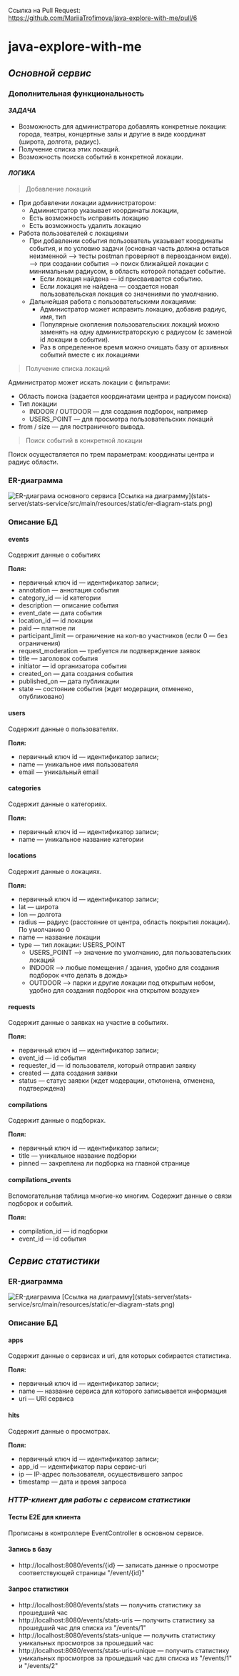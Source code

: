 Ссылка на Pull Request:  
https://github.com/MariiaTrofimova/java-explore-with-me/pull/6
# java-explore-with-me

## _Основной сервис_

### Дополнительная функциональность
#### _ЗАДАЧА_
- Возможность для администратора добавлять конкретные локации: города, театры, концертные залы и другие в виде координат (широта, долгота, радиус). 
- Получение списка этих локаций. 
- Возможность поиска событий в конкретной локации.
#### _ЛОГИКА_
> Добавление локаций
* При добавлении локации администратором:
  - Администратор указывает координаты локации, 
  - Есть возможность исправить локацию
  - Есть возможность удалить локацию
* Работа пользователей с локациями
  - При добавлении события пользователь указывает координаты события, и по условию задачи (основная часть должна остаться неизменной --> тесты postman проверяют в первозданном виде).
  --> при создании события --> поиск ближайшей локации с минимальным радиусом, в область которой попадает событие.
    - Если локация найдена — id присваивается событию. 
    - Если локация не найдена — создается новая пользовательская локация со значениями по умолчанию.
  - Дальнейшая работа с пользовательскими локациями:
    - Администратор может исправить локацию, добавив радиус, имя, тип
    - Популярные скопления пользовательских локаций можно заменять на одну администраторскую с радиусом (с заменой id локации в событии).
    - Раз в определенное время можно очищать базу от архивных событий вместе с их локациями

> Получение списка локаций

Администратор может искать локации с фильтрами: 
- Область поиска (задается координатами центра и радиусом поиска)
- Тип локации 
  * INDOOR / OUTDOOR — для создания подборок, например
  * USERS_POINT — для просмотра пользовательских локаций
- from / size — для постраничного вывода.

> Поиск событий в конкретной локации

Поиск осуществляется по трем параметрам: координаты центра и радиус области.

### ER-диаграмма
<img alt = "ER-диаграма основного сервиса" src = "ewm-service/src/main/resources/static/er-diagram-ewm.png">
[Ссылка на диаграмму](stats-server/stats-service/src/main/resources/static/er-diagram-stats.png)

### Описание БД

#### events
Содержит данные о событиях

**Поля:**
* первичный ключ id — идентификатор записи;
* annotation — аннотация события
* category_id — id категории
* description — описание события
* event_date — дата события
* location_id — id локации
* paid — платное ли
* participant_limit — ограничение на кол-во участников (если 0 — без ограничения)
* request_moderation — требуется ли подтверждение заявок
* title — заголовок события
* initiator — id организатора события
* created_on — дата создания события
* published_on — дата публикации
* state — состояние события (ждет модерации, отменено, опубликовано)

#### users
Содержит данные о пользователях.

**Поля:**
* первичный ключ id — идентификатор записи;
* name — уникальное имя пользователя
* email — уникальный email 

#### categories
Содержит данные о категориях.

**Поля:**
* первичный ключ id — идентификатор записи;
* name — уникальное название категории

#### locations
Содержит данные о локациях.

**Поля:**
* первичный ключ id — идентификатор записи;
* lat — широта
* lon — долгота
* radius — радиус (расстояние от центра, область покрытия локации). По умолчанию 0
* name — название локации
* type — тип локации: USERS_POINT
  - USERS_POINT --> значение по умолчанию, для пользовательских локаций
  - INDOOR --> любые помещения / здания, удобно для создания подборок «что делать в дождь»
  - OUTDOOR --> парки и другие локации под открытым небом, удобно для создания подборок «на открытом воздухе»


#### requests
Содержит данные о заявках на участие в событиях.

**Поля:**
* первичный ключ id — идентификатор записи;
* event_id — id события
* requester_id — id пользователя, который отправил заявку
* created — дата создания заявки
* status — статус заявки (ждет модерации, отклонена, отменена, подтверждена)

#### compilations
Содержит данные о подборках.

**Поля:**
* первичный ключ id — идентификатор записи;
* title — уникальное название подборки
* pinned — закреплена ли подборка на главной странице

#### compilations_events
Вспомогательная таблица многие-ко многим.
Содержит данные о связи подборок и событий.

**Поля:**
* compilation_id — id подборки
* event_id — id события


## _Сервис статистики_
### ER-диаграмма

<img alt = "ER-диаграмма" src = "stats-server/stats-service/src/main/resources/static/er-diagram-stats.png">
[Ссылка на диаграмму](stats-server/stats-service/src/main/resources/static/er-diagram-stats.png)

### Описание БД

#### apps
Содержит данные о сервисах и uri, для которых собирается статистика. 

**Поля:**
* первичный ключ id — идентификатор записи;
* name — название сервиса для которого записывается информация
* uri — URI сервиса

#### hits
Содержит данные о просмотрах.

**Поля:**
* первичный ключ id — идентификатор записи;
* app_id — идентификатор пары сервис-uri
* ip — IP-адрес пользователя, осуществившего запрос
* timestamp — дата и время запроса

### _HTTP-клиент для работы с сервисом статистики_
#### Тесты E2E для клиента
Прописаны в контроллере EventController в основном сервисе.

#### Запись в базу
* http://localhost:8080/events/{id} — записать данные о просмотре соответствующей страницы "/event/{id}"

#### Запрос статистики
* http://localhost:8080/events/stats — получить статистику за прошедший час
* http://localhost:8080/events/stats-uris — получить статистику за прошедший час для списка из "/events/1"
* http://localhost:8080/events/stats-unique — получить статистику уникальных просмотров за прошедший час
* http://localhost:8080/events/stats-uris-unique — получить статистику уникальных просмотров за прошедший час 
для списка из "/events/1" и "/events/2"
